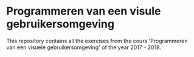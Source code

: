 # Programmeren van een visule gebruikersomgeving
This repository contains all the exercises from the cours 'Programmeren van een visuele gebruikersomgeving' of the year 2017 - 2018. 

